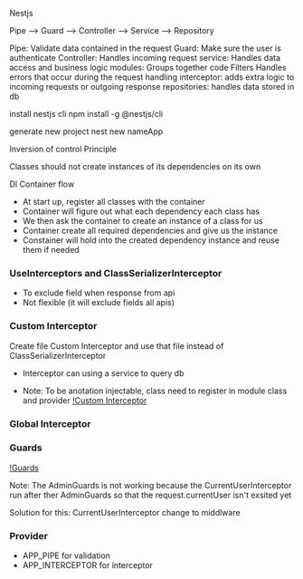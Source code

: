 Nestjs

Pipe --> Guard --> Controller --> Service --> Repository

Pipe: Validate data contained in the request
Guard: Make sure the user is authenticate
Controller: Handles incoming request
service: Handles data access and business logic
modules: Groups together code
Filters Handles errors that occur during the request handling
interceptor: adds extra logic to incoming requests or outgoing response
repositories: handles data stored in db

install nestjs cli
npm install -g @nestjs/cli

generate new project
nest new nameApp

Inversion of control Principle

Classes should not create instances of its dependencies on its own

DI Container flow

-   At start up, register all classes with the container
-   Container will figure out what each dependency each class has
-   We then ask the container to create an instance of a class for us
-   Container create all required dependencies and give us the instance
-   Constainer will hold into the created dependency instance and reuse them if needed

### UseInterceptors and ClassSerializerInterceptor
- To exclude field when response from api
- Not flexible (it will exclude fields all apis)


### Custom Interceptor
Create file Custom Interceptor and use that file instead of ClassSerializerInterceptor
- Interceptor can using a service to query db

- Note: To be anotation injectable, class need to register in module class and provider
[!Custom Interceptor](/mycv/custom-interceptor.png)
### Global Interceptor



### Guards
[!Guards](/mycv/guards.png)

Note: The AdminGuards is not working because the CurrentUserInterceptor run after ther AdminGuards so that the request.currentUser isn't exsited yet

Solution for this: CurrentUserInterceptor change to middlware

### Provider
- APP_PIPE for validation
- APP_INTERCEPTOR for interceptor